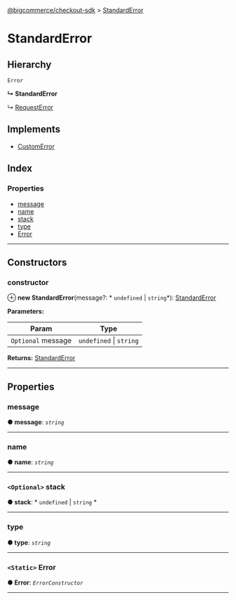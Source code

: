 [@bigcommerce/checkout-sdk](../README.md) > [StandardError](../classes/standarderror.md)

# StandardError

## Hierarchy

 `Error`

**↳ StandardError**

↳  [RequestError](requesterror.md)

## Implements

* [CustomError](../interfaces/customerror.md)

## Index

### Properties

* [message](standarderror.md#message)
* [name](standarderror.md#name)
* [stack](standarderror.md#stack)
* [type](standarderror.md#type)
* [Error](standarderror.md#error)

---

## Constructors

<a id="constructor"></a>

###  constructor

⊕ **new StandardError**(message?: * `undefined` &#124; `string`*): [StandardError](standarderror.md)

**Parameters:**

| Param | Type |
| ------ | ------ |
| `Optional` message |  `undefined` &#124; `string`|

**Returns:** [StandardError](standarderror.md)

___

## Properties

<a id="message"></a>

###  message

**● message**: *`string`*

___
<a id="name"></a>

###  name

**● name**: *`string`*

___
<a id="stack"></a>

### `<Optional>` stack

**● stack**: * `undefined` &#124; `string`
*

___
<a id="type"></a>

###  type

**● type**: *`string`*

___
<a id="error"></a>

### `<Static>` Error

**● Error**: *`ErrorConstructor`*

___

